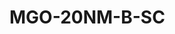 <a name="material" />

# MGO-20NM-B-SC
<script type="application/ld+json">
  {
    "@context": "https://schema.org/",
    "@type": "ChemicalSubstance",
    "http://purl.org/dc/terms/conformsTo":
      {
        "@type": "CreativeWork",
        "@id": "https://bioschemas.org/profiles/ChemicalSubstance/0.4-RELEASE/"
      },
    "@id": "https://egonw.github.io/nanowiki/nanowiki506.html#material",
    "name": "MGO-20NM-B-SC",
    "sameAs": "http://127.0.0.1/mediawiki/index.php/Special:URIResolver/MGO-2D20NM-2DB-2DSC"
  }
</script>

